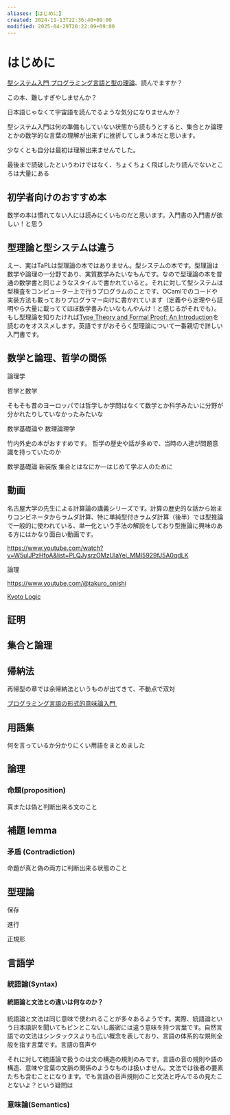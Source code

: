 ```yaml
---
aliases: [はじめに]
created: 2024-11-13T22:36:40+09:00
modified: 2025-04-29T20:22:09+09:00
---
```


# はじめに

[型システム入門 プログラミング言語と型の理論](https://www.ohmsha.co.jp/book/9784274069116/)、読んでますか？

この本、難しすぎやしませんか？

日本語じゃなくて宇宙語を読んでるような気分になりませんか？

型システム入門は何の準備もしていない状態から読もうとすると、集合とか論理とかの数学的な言葉の理解が出来ずに挫折してしまう本だと思います。

少なくとも自分は最初は理解出来ませんでした。

最後まで読破したというわけではなく、ちょくちょく飛ばしたり読んでないところは大量にある

## 初学者向けのおすすめ本

数学の本は慣れてない人には読みにくいものだと思います。入門書の入門書が欲しい！と思う

## 型理論と型システムは違う

えー、実はTaPLは型理論の本ではありません。型システムの本です。型理論は数学や論理の一分野であり、実質数学みたいなもんです。なので型理論の本を普通の数学書と同じようなスタイルで書かれていると。それに対して型システムは型検査をコンピューター上で行うプログラムのことです、OCamlでのコードや実装方法も載っておりプログラマー向けに書かれています（定義やら定理やら証明やら大量に載っててほぼ数学書みたいなもんやんけ！と感じるがそれでも）。もし型理論を知りたければ[Type Theory and Formal Proof: An Introduction](https://www.amazon.co.jp/-/en/Rob-Nederpelt/dp/110703650X)を読むのをオススメします。英語ですがおそらく型理論について一番親切で詳しい入門書です。

## 数学と論理、哲学の関係

論理学

哲学と数学

そもそも昔のヨーロッパでは哲学しか学問はなくて数学とか科学みたいに分野が分かれたりしていなかったみたいな

数学基礎論や 数理論理学


竹内外史の本がおすすめです。
哲学の歴史や話が多めで、当時の人達が問題意識を持っていたのか

数学基礎論
新装版 集合とはなにか―はじめて学ぶ人のために
## 動画

名古屋大学の先生による計算論の講義シリーズです。計算の歴史的な話から始まりコンビネータからラムダ計算、特に単純型付きラムダ計算（後半）では型推論で一般的に使われている、単一化という手法の解説をしており型推論に興味のある方にはかなり面白い動画です。

https://www.youtube.com/watch?v=W5ulJPzHfoA&list=PLQJysrzOMzUlaYej_MMl5929fJ5A0qdLK

論理

https://www.youtube.com/@takuro_onishi

[Kyoto Logic](https://www.youtube.com/@kyotologic9125)

## 証明

## 集合と論理

## 帰納法


再帰型の章では余帰納法というものが出てきて、不動点で双対

[プログラミング言語の形式的意味論入門 ](https://www.maruzen-publishing.co.jp/item/b304793.html)

## 用語集

何を言っているか分かりにくい用語をまとめました
## 論理

### 命題(proposition)

真または偽と判断出来る文のこと

## 補題 lemma

### 矛盾 (Contradiction)

命題が真と偽の両方に判断出来る状態のこと

## 型理論

保存

進行

正規形

## 言語学

### 統語論(Syntax)

#### 統語論と文法との違いは何なのか？

統語論と文法は同じ意味で使われることが多々あるようです。実際、統語論という日本語訳を聞いてもピンとこないし厳密には違う意味を持つ言葉です。自然言語での文法はシンタックスよりも広い概念を表しており、言語の体系的な規則全般を指す言葉です。言語の音声や

それに対して統語論で扱うのは文の構造の規則のみです。言語の音の規則や語の構造、意味や言葉の文脈の関係のようなものは扱いません。文法では後者の要素たちも含むことになります。でも言語の音声規則のこと文法と呼んでるの見たことないよ？という疑問は
### 意味論(Semantics)